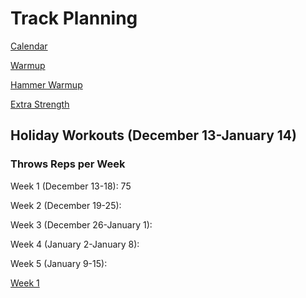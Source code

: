 # Track Planning

[Calendar](Track%20Plan%20a945c/Calendar%2047bfb.csv)

[Warmup](Track%20Plan%20a945c/Warmup%20611ec.md)

[Hammer Warmup](Track%20Plan%20a945c/Hammer%20War%2085de4.md)

[Extra Strength](Track%20Plan%20a945c/Extra%20Stre%20894c0.md)

## Holiday Workouts (December 13-January 14)

### Throws Reps per Week

Week 1 (December 13-18): 75

Week 2 (December 19-25): 

Week 3 (December 26-January 1):

Week 4 (January 2-January 8):

Week 5 (January 9-15): 

[Week 1](Track%20Plan%20a945c/Week%201%201c9fe.md)